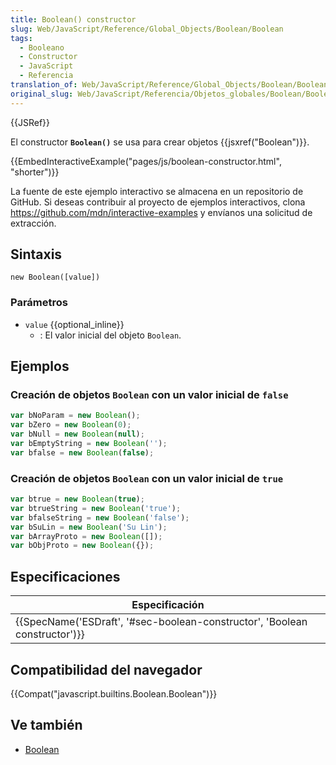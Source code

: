 ```yaml
---
title: Boolean() constructor
slug: Web/JavaScript/Reference/Global_Objects/Boolean/Boolean
tags:
  - Booleano
  - Constructor
  - JavaScript
  - Referencia
translation_of: Web/JavaScript/Reference/Global_Objects/Boolean/Boolean
original_slug: Web/JavaScript/Referencia/Objetos_globales/Boolean/Boolean
---
```


{{JSRef}}

El constructor **`Boolean()`** se usa para crear objetos {{jsxref("Boolean")}}.

{{EmbedInteractiveExample("pages/js/boolean-constructor.html", "shorter")}}

La fuente de este ejemplo interactivo se almacena en un repositorio de GitHub. Si deseas contribuir al proyecto de ejemplos interactivos, clona <https://github.com/mdn/interactive-examples> y envíanos una solicitud de extracción.

## Sintaxis

```
new Boolean([value])
```

### Parámetros

- `value` {{optional_inline}}
  - : El valor inicial del objeto `Boolean`.

## Ejemplos

### Creación de objetos `Boolean` con un valor inicial de `false`

```js
var bNoParam = new Boolean();
var bZero = new Boolean(0);
var bNull = new Boolean(null);
var bEmptyString = new Boolean('');
var bfalse = new Boolean(false);
```

### Creación de objetos `Boolean` con un valor inicial de `true`

```js
var btrue = new Boolean(true);
var btrueString = new Boolean('true');
var bfalseString = new Boolean('false');
var bSuLin = new Boolean('Su Lin');
var bArrayProto = new Boolean([]);
var bObjProto = new Boolean({});
```

## Especificaciones

| Especificación                                                                                       |
| ---------------------------------------------------------------------------------------------------- |
| {{SpecName('ESDraft', '#sec-boolean-constructor', 'Boolean constructor')}} |

## Compatibilidad del navegador

{{Compat("javascript.builtins.Boolean.Boolean")}}

## Ve también

- [Boolean](/es/docs/Glossary/Boolean)
